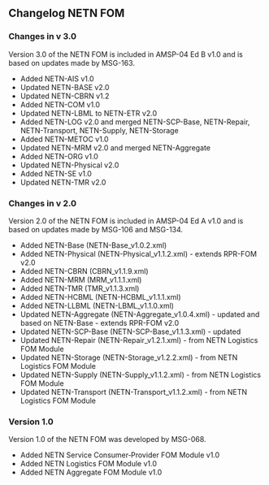 ## Changelog NETN FOM

### Changes in v 3.0
Version 3.0 of the NETN FOM is included in AMSP-04 Ed B v1.0 and is based on updates made by MSG-163.

* Added NETN-AIS v1.0
* Updated NETN-BASE v2.0
* Updated NETN-CBRN v1.2
* Added NETN-COM v1.0
* Updated NETN-LBML to NETN-ETR v2.0
* Added NETN-LOG v2.0 and merged NETN-SCP-Base, NETN-Repair, NETN-Transport, NETN-Supply, NETN-Storage
* Added NETN-METOC v1.0
* Updated NETN-MRM v2.0 and merged NETN-Aggregate
* Added NETN-ORG v1.0
* Updated NETN-Physical v2.0
* Added NETN-SE v1.0
* Updated NETN-TMR v2.0

### Changes in v 2.0 
Version 2.0 of the NETN FOM is included in AMSP-04 Ed A v1.0 and is based on updates made by MSG-106 and MSG-134.

* Added NETN-Base (NETN-Base_v1.0.2.xml)
* Added NETN-Physical (NETN-Physical_v1.1.2.xml) - extends RPR-FOM v2.0
* Added NETN-CBRN (CBRN_v1.1.9.xml)
* Added NETN-MRM (MRM_v1.1.1.xml)
* Added NETN-TMR (TMR_v1.1.3.xml)
* Added NETN-HCBML (NETN-HCBML_v1.1.1.xml)
* Added NETN-LLBML (NETN-LBML_v1.1.0.xml)
* Updated NETN-Aggregate (NETN-Aggregate_v1.0.4.xml) - updated and based on NETN-Base - extends RPR-FOM v2.0
* Updated NETN-SCP-Base (NETN-SCP-Base_v1.1.3.xml) - updated
* Updated NETN-Repair (NETN-Repair_v1.2.1.xml) - from NETN Logistics FOM Module
* Updated NETN-Storage (NETN-Storage_v1.2.2.xml) - from NETN Logistics FOM Module
* Updated NETN-Supply (NETN-Supply_v1.1.2.xml) - from NETN Logistics FOM Module
* Updated NETN-Transport (NETN-Transport_v1.1.2.xml) - from NETN Logistics FOM Module

### Version 1.0
Version 1.0 of the NETN FOM was developed by MSG-068.

* Added NETN Service Consumer‐Provider FOM Module v1.0
* Added NETN Logistics FOM Module v1.0
* Added NETN Aggregate FOM Module v1.0